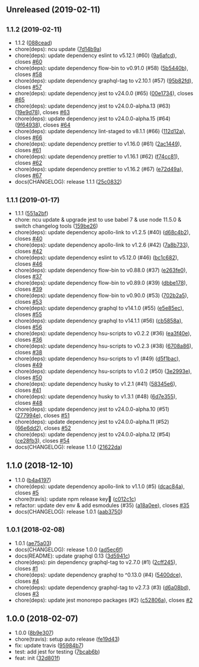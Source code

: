 ## Unreleased (2019-02-11)

## <small>1.1.2 (2019-02-11)</small>

- 1.1.2 ([088cead](https://github.com/evenchange4/apollo-link-log/commit/088cead))
- chore(deps): ncu update ([7d14b9a](https://github.com/evenchange4/apollo-link-log/commit/7d14b9a))
- chore(deps): update dependency eslint to v5.12.1 (#60) ([9a6afcd](https://github.com/evenchange4/apollo-link-log/commit/9a6afcd)), closes [#60](https://github.com/evenchange4/apollo-link-log/issues/60)
- chore(deps): update dependency flow-bin to v0.91.0 (#58) ([5b5440b](https://github.com/evenchange4/apollo-link-log/commit/5b5440b)), closes [#58](https://github.com/evenchange4/apollo-link-log/issues/58)
- chore(deps): update dependency graphql-tag to v2.10.1 (#57) ([95b82fd](https://github.com/evenchange4/apollo-link-log/commit/95b82fd)), closes [#57](https://github.com/evenchange4/apollo-link-log/issues/57)
- chore(deps): update dependency jest to v24.0.0 (#65) ([00e1734](https://github.com/evenchange4/apollo-link-log/commit/00e1734)), closes [#65](https://github.com/evenchange4/apollo-link-log/issues/65)
- chore(deps): update dependency jest to v24.0.0-alpha.13 (#63) ([19e9d78](https://github.com/evenchange4/apollo-link-log/commit/19e9d78)), closes [#63](https://github.com/evenchange4/apollo-link-log/issues/63)
- chore(deps): update dependency jest to v24.0.0-alpha.15 (#64) ([9f64938](https://github.com/evenchange4/apollo-link-log/commit/9f64938)), closes [#64](https://github.com/evenchange4/apollo-link-log/issues/64)
- chore(deps): update dependency lint-staged to v8.1.1 (#66) ([112d12a](https://github.com/evenchange4/apollo-link-log/commit/112d12a)), closes [#66](https://github.com/evenchange4/apollo-link-log/issues/66)
- chore(deps): update dependency prettier to v1.16.0 (#61) ([2ac1449](https://github.com/evenchange4/apollo-link-log/commit/2ac1449)), closes [#61](https://github.com/evenchange4/apollo-link-log/issues/61)
- chore(deps): update dependency prettier to v1.16.1 (#62) ([f74cc81](https://github.com/evenchange4/apollo-link-log/commit/f74cc81)), closes [#62](https://github.com/evenchange4/apollo-link-log/issues/62)
- chore(deps): update dependency prettier to v1.16.2 (#67) ([e72d49a](https://github.com/evenchange4/apollo-link-log/commit/e72d49a)), closes [#67](https://github.com/evenchange4/apollo-link-log/issues/67)
- docs(CHANGELOG): release 1.1.1 ([25c0832](https://github.com/evenchange4/apollo-link-log/commit/25c0832))

## <small>1.1.1 (2019-01-17)</small>

- 1.1.1 ([551a2bf](https://github.com/evenchange4/apollo-link-log/commit/551a2bf))
- chore: ncu update & upgrade jest to use babel 7 & use node 11.5.0 & switch changelog tools ([159be26](https://github.com/evenchange4/apollo-link-log/commit/159be26))
- chore(deps): update dependency apollo-link to v1.2.5 (#40) ([d68c4b2](https://github.com/evenchange4/apollo-link-log/commit/d68c4b2)), closes [#40](https://github.com/evenchange4/apollo-link-log/issues/40)
- chore(deps): update dependency apollo-link to v1.2.6 (#42) ([7a8b733](https://github.com/evenchange4/apollo-link-log/commit/7a8b733)), closes [#42](https://github.com/evenchange4/apollo-link-log/issues/42)
- chore(deps): update dependency eslint to v5.12.0 (#46) ([bc1c682](https://github.com/evenchange4/apollo-link-log/commit/bc1c682)), closes [#46](https://github.com/evenchange4/apollo-link-log/issues/46)
- chore(deps): update dependency flow-bin to v0.88.0 (#37) ([e263fe0](https://github.com/evenchange4/apollo-link-log/commit/e263fe0)), closes [#37](https://github.com/evenchange4/apollo-link-log/issues/37)
- chore(deps): update dependency flow-bin to v0.89.0 (#39) ([dbbe178](https://github.com/evenchange4/apollo-link-log/commit/dbbe178)), closes [#39](https://github.com/evenchange4/apollo-link-log/issues/39)
- chore(deps): update dependency flow-bin to v0.90.0 (#53) ([702b2a5](https://github.com/evenchange4/apollo-link-log/commit/702b2a5)), closes [#53](https://github.com/evenchange4/apollo-link-log/issues/53)
- chore(deps): update dependency graphql to v14.1.0 (#55) ([e5e85ec](https://github.com/evenchange4/apollo-link-log/commit/e5e85ec)), closes [#55](https://github.com/evenchange4/apollo-link-log/issues/55)
- chore(deps): update dependency graphql to v14.1.1 (#56) ([cb5858a](https://github.com/evenchange4/apollo-link-log/commit/cb5858a)), closes [#56](https://github.com/evenchange4/apollo-link-log/issues/56)
- chore(deps): update dependency hsu-scripts to v0.2.2 (#36) ([ea3f40e](https://github.com/evenchange4/apollo-link-log/commit/ea3f40e)), closes [#36](https://github.com/evenchange4/apollo-link-log/issues/36)
- chore(deps): update dependency hsu-scripts to v0.2.3 (#38) ([6708a86](https://github.com/evenchange4/apollo-link-log/commit/6708a86)), closes [#38](https://github.com/evenchange4/apollo-link-log/issues/38)
- chore(deps): update dependency hsu-scripts to v1 (#49) ([d5f1bac](https://github.com/evenchange4/apollo-link-log/commit/d5f1bac)), closes [#49](https://github.com/evenchange4/apollo-link-log/issues/49)
- chore(deps): update dependency hsu-scripts to v1.0.2 (#50) ([3e2993e](https://github.com/evenchange4/apollo-link-log/commit/3e2993e)), closes [#50](https://github.com/evenchange4/apollo-link-log/issues/50)
- chore(deps): update dependency husky to v1.2.1 (#41) ([58345e6](https://github.com/evenchange4/apollo-link-log/commit/58345e6)), closes [#41](https://github.com/evenchange4/apollo-link-log/issues/41)
- chore(deps): update dependency husky to v1.3.1 (#48) ([6d7e355](https://github.com/evenchange4/apollo-link-log/commit/6d7e355)), closes [#48](https://github.com/evenchange4/apollo-link-log/issues/48)
- chore(deps): update dependency jest to v24.0.0-alpha.10 (#51) ([277994e](https://github.com/evenchange4/apollo-link-log/commit/277994e)), closes [#51](https://github.com/evenchange4/apollo-link-log/issues/51)
- chore(deps): update dependency jest to v24.0.0-alpha.11 (#52) ([66e6dd2](https://github.com/evenchange4/apollo-link-log/commit/66e6dd2)), closes [#52](https://github.com/evenchange4/apollo-link-log/issues/52)
- chore(deps): update dependency jest to v24.0.0-alpha.12 (#54) ([ce28fb3](https://github.com/evenchange4/apollo-link-log/commit/ce28fb3)), closes [#54](https://github.com/evenchange4/apollo-link-log/issues/54)
- docs(CHANGELOG): release 1.1.0 ([21622da](https://github.com/evenchange4/apollo-link-log/commit/21622da))

## 1.1.0 (2018-12-10)

- 1.1.0 ([b4a4197](https://github.com/evenchange4/apollo-link-log/commit/b4a4197))
- chore(deps): update dependency apollo-link to v1.1.0 (#5) ([dcac84a](https://github.com/evenchange4/apollo-link-log/commit/dcac84a)), closes [#5](https://github.com/evenchange4/apollo-link-log/issues/5)
- chore(travis): update npm release key ([c012c1c](https://github.com/evenchange4/apollo-link-log/commit/c012c1c))
- refactor: update dev env & add esmodules (#35) ([a18a0ee](https://github.com/evenchange4/apollo-link-log/commit/a18a0ee)), closes [#35](https://github.com/evenchange4/apollo-link-log/issues/35)
- docs(CHANGELOG): release 1.0.1 ([aab3750](https://github.com/evenchange4/apollo-link-log/commit/aab3750))

## <small>1.0.1 (2018-02-08)</small>

- 1.0.1 ([ae75a03](https://github.com/evenchange4/apollo-link-log/commit/ae75a03))
- docs(CHANGELOG): release 1.0.0 ([ad5ec6f](https://github.com/evenchange4/apollo-link-log/commit/ad5ec6f))
- docs(README): update graphql 0.13 ([3d5941c](https://github.com/evenchange4/apollo-link-log/commit/3d5941c))
- chore(deps): pin dependency graphql-tag to v2.7.0 (#1) ([2cff245](https://github.com/evenchange4/apollo-link-log/commit/2cff245)), closes [#1](https://github.com/evenchange4/apollo-link-log/issues/1)
- chore(deps): update dependency graphql to ^0.13.0 (#4) ([5400dce](https://github.com/evenchange4/apollo-link-log/commit/5400dce)), closes [#4](https://github.com/evenchange4/apollo-link-log/issues/4)
- chore(deps): update dependency graphql-tag to v2.7.3 (#3) ([d6a08bd](https://github.com/evenchange4/apollo-link-log/commit/d6a08bd)), closes [#3](https://github.com/evenchange4/apollo-link-log/issues/3)
- chore(deps): update jest monorepo packages (#2) ([c52806a](https://github.com/evenchange4/apollo-link-log/commit/c52806a)), closes [#2](https://github.com/evenchange4/apollo-link-log/issues/2)

## 1.0.0 (2018-02-07)

- 1.0.0 ([8b9e307](https://github.com/evenchange4/apollo-link-log/commit/8b9e307))
- chore(travis): setup auto release ([fe19d43](https://github.com/evenchange4/apollo-link-log/commit/fe19d43))
- fix: update travis ([95984b7](https://github.com/evenchange4/apollo-link-log/commit/95984b7))
- test: add jest for testing ([7bcab6b](https://github.com/evenchange4/apollo-link-log/commit/7bcab6b))
- feat: init ([32d801f](https://github.com/evenchange4/apollo-link-log/commit/32d801f))
